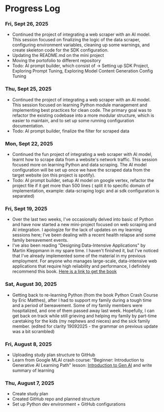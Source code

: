 # Progress Log

### Fri, Sept 26, 2025
- Continued the project of integrating a web scraper with an AI model. This session focused on finalizing the logic of
  the data scraper, configuring environment variables, cleaning up some warnings, and create skeleton code for the SDK configuration.
- Updating the README.md on the mini project
- Moving the portofolio to different repository
- Todo: AI prompt builder, which consist of -> Setting up SDK Project, Exploring Prompt Tuning, Exploring Model Content Generation Config Tuning

### Thu, Sept 25, 2025
- Continued the project of integrating a web scraper with an AI model. This session focused on learning Python module management and implementing best practices for clean code. The primary goal was to refactor the existing codebase into a more modular structure, which is easier to maintain, and to set up some running configuration documentation.
- Todo: AI prompt builder, finalize the filter for scraped data

### Mon, Sept 22, 2025

- Continued the fun project of integrating a web scraper with AI model, learnt how to scrape data from a website's
  network traffic. This session focused more on learning Python and data scraping. The AI model configuration will be
  set up once we have the scraped data from the target website (on this project is spotify).
- Todo: AI prompt builder, setup AI model on google vertex, refactor the project file if it get more than 500 lines (
  split it to specific domain of implementation, example: data-scraping logic and ai sdk configuration is separated)

### Fri, Sept 19, 2025

- Over the last two weeks, I've occasionally delved into basic of Python and have now started a new mini-project focused
  on web scraping and AI integration. I apologize for the lack of updates on my learning sessions here; I've been
  dealing with a recent health relapse and some family bereavement events.
- I've also been reading "Designing Data-Intensive Applications" by Martin Kleppmann in my spare time. I haven't
  finished it, but I've noticed that I've already implemented some of the material in my previous employment. For anyone
  who manages large-scale, data-intensive web applications that require high reliability and performance, I definitely
  recommend this
  book. [Here is a link to get the book](https://www.amazon.com/gp/product/B06XPJML5D?ref=knfdg_R_pape_pew)

### Sat, August 30, 2025

- Getting back to re-learning Python (from the book Python Crash Course by Eric Matthes), after I had to support my
  family during a tough time and a period of bereavement. Some of my family members were hospitalized, and one of them
  passed away last week. Hopefully, I can get back on track while still grieving and helping my family by part-time
  caretaking for the kids (my nephews and nieces) and the sick family member. (edited for clarity 19092025 - the grammar
  on previous update was a bit scrambled)

### Fri, August 8, 2025

- Uploading study plan structure to GitHub
- Learn from Google MLAI crash course: "Beginner: Introduction to Generative AI Learning Path"
  lesson: [Introduction to Gen AI](https://www.cloudskillsboost.google/paths/118?utm_source=cgc&utm_medium=website&utm_campaign=evergreen)
  and write summary of learning

### Thu, August 7, 2025

- Create study plan
- Created GitHub repo and planned structure
- Set up Python dev environment + GitHub configurations